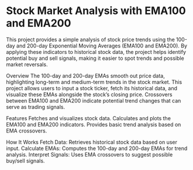 # Stock Market Analysis with EMA100 and EMA200
This project provides a simple analysis of stock price trends using the 100-day and 200-day Exponential Moving Averages (EMA100 and EMA200). By applying these indicators to historical stock data, the project helps identify potential buy and sell signals, making it easier to spot trends and possible market reversals.

Overview
The 100-day and 200-day EMAs smooth out price data, highlighting long-term and medium-term trends in the stock market. This project allows users to input a stock ticker, fetch its historical data, and visualize these EMAs alongside the stock’s closing price. Crossovers between EMA100 and EMA200 indicate potential trend changes that can serve as trading signals.

Features
  Fetches and visualizes stock data.
  Calculates and plots the EMA100 and EMA200 indicators.
  Provides basic trend analysis based on EMA crossovers.
  
How It Works
  Fetch Data: Retrieves historical stock data based on user input.
  Calculate EMAs: Computes the 100-day and 200-day EMAs for trend analysis.
  Interpret Signals: Uses EMA crossovers to suggest possible buy/sell signals.
